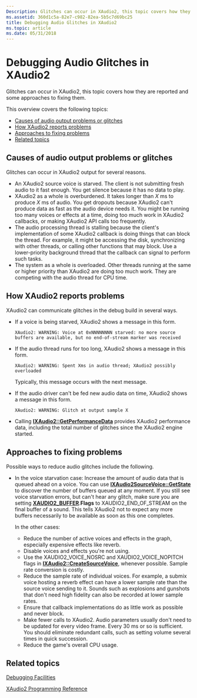 ```yaml
---
Description: Glitches can occur in XAudio2, this topic covers how they are reported and some approaches to fixing them.
ms.assetid: 360d1c5a-82e7-c982-82ea-5b5c7d69bc25
title: Debugging Audio Glitches in XAudio2
ms.topic: article
ms.date: 05/31/2018
---
```


# Debugging Audio Glitches in XAudio2

Glitches can occur in XAudio2, this topic covers how they are reported and some approaches to fixing them.

This overview covers the following topics:

-   [Causes of audio output problems or glitches](#causes-of-audio-output-problems-or-glitches)
-   [How XAudio2 reports problems](#how-xaudio2-reports-problems)
-   [Approaches to fixing problems](#approaches-to-fixing-problems)
-   [Related topics](#related-topics)

## Causes of audio output problems or glitches

Glitches can occur in XAudio2 output for several reasons.

-   An XAudio2 source voice is starved. The client is not submitting fresh audio to it fast enough. You get silence because it has no data to play.
-   XAudio2 as a whole is overburdened. It takes longer than *X* ms to produce *X* ms of audio. You get dropouts because XAudio2 can't produce data as fast as the audio device needs it. You might be running too many voices or effects at a time, doing too much work in XAudio2 callbacks, or making XAudio2 API calls too frequently.
-   The audio processing thread is stalling because the client's implementation of some XAudio2 callback is doing things that can block the thread. For example, it might be accessing the disk, synchronizing with other threads, or calling other functions that may block. Use a lower-priority background thread that the callback can signal to perform such tasks.
-   The system as a whole is overloaded. Other threads running at the same or higher priority than XAudio2 are doing too much work. They are competing with the audio thread for CPU time.

## How XAudio2 reports problems

XAudio2 can communicate glitches in the debug build in several ways.

-   If a voice is being starved, XAudio2 shows a message in this form.

    ``` syntax
    XAudio2: WARNING: Voice at 0xNNNNNNNN starved: no more source buffers are available, but no end-of-stream marker was received
    ```

-   If the audio thread runs for too long, XAudio2 shows a message in this form.

    ``` syntax
    XAudio2: WARNING: Spent Xms in audio thread; XAudio2 possibly overloaded
    ```

    Typically, this message occurs with the next message.

-   If the audio driver can't be fed new audio data on time, XAudio2 shows a message in this form.

    ``` syntax
    XAudio2: WARNING: Glitch at output sample X
    ```

-   Calling [**IXAudio2::GetPerformanceData**](https://msdn.microsoft.com/en-us/library/Ee418615(v=VS.85).aspx) provides XAudio2 performance data, including the total number of glitches since the XAudio2 engine started.

## Approaches to fixing problems

Possible ways to reduce audio glitches include the following.

-   In the voice starvation case: Increase the amount of audio data that is queued ahead on a voice. You can use [**IXAudio2SourceVoice::GetState**](https://msdn.microsoft.com/en-us/library/Hh405047(v=VS.85).aspx) to discover the number of buffers queued at any moment. If you still see voice starvation errors, but can't hear any glitch, make sure you are setting [**XAUDIO2\_BUFFER**](/windows/desktop/api/xaudio2/ns-xaudio2-xaudio2_buffer).**Flags** to XAUDIO2\_END\_OF\_STREAM on the final buffer of a sound. This tells XAudio2 not to expect any more buffers necessarily to be available as soon as this one completes.

    In the other cases:

    -   Reduce the number of active voices and effects in the graph, especially expensive effects like reverb.
    -   Disable voices and effects you're not using.
    -   Use the XAUDIO2\_VOICE\_NOSRC and XAUDIO2\_VOICE\_NOPITCH flags in [**IXAudio2::CreateSourceVoice**](https://msdn.microsoft.com/en-us/library/Ee418607(v=VS.85).aspx), whenever possible. Sample rate conversion is costly.
    -   Reduce the sample rate of individual voices. For example, a submix voice hosting a reverb effect can have a lower sample rate than the source voice sending to it. Sounds such as explosions and gunshots that don't need high fidelity can also be recorded at lower sample rates.
    -   Ensure that callback implementations do as little work as possible and never block.
    -   Make fewer calls to XAudio2. Audio parameters usually don't need to be updated for every video frame. Every 30 ms or so is sufficient. You should eliminate redundant calls, such as setting volume several times in quick succession.
    -   Reduce the game's overall CPU usage.

## Related topics

<dl> <dt>

[Debugging Facilities](debugging-facilities.md)
</dt> <dt>

[XAudio2 Programming Reference](programming-reference.md)
</dt> </dl>

 

 



